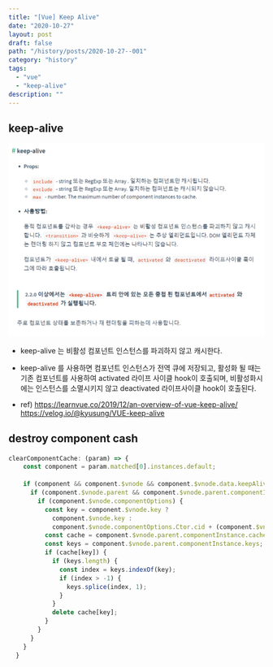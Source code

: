 ```yaml
---
title: "[Vue] Keep Alive"
date: "2020-10-27"
layout: post
draft: false
path: "/history/posts/2020-10-27--001"
category: "history"
tags:
  - "vue"
  - "keep-alive"
description: ""
---
```


## keep-alive
![](./001-01.PNG)
* keep-alive 는 비활성 컴포넌트 인스턴스를 파괴하지 않고 캐시한다.
* keep-alive 를 사용하면 컴포넌트 인스턴스가 전역 큐에 저장되고, 활성화 될 때는 기존 컴포넌트를 사용하여 activated 라이프 사이클 hook이 호출되며, 비활성화시에는 인스턴스를 소멸시키지 않고 deactivated 라이프사이클 hook이 호출된다.

* ref) https://learnvue.co/2019/12/an-overview-of-vue-keep-alive/
       https://velog.io/@kyusung/VUE-keep-alive

## destroy component cash
```javascript
clearComponentCache: (param) => {
    const component = param.matched[0].instances.default;

    if (component && component.$vnode && component.$vnode.data.keepAlive) {
      if (component.$vnode.parent && component.$vnode.parent.componentInstance && component.$vnode.parent.componentInstance.cache) {
        if (component.$vnode.componentOptions) {
          const key = component.$vnode.key ? 
            component.$vnode.key :
            component.$vnode.componentOptions.Ctor.cid + (component.$vnode.componentOptions.tag ? `::${component.$vnode.componentOptions.tag}` : '');
          const cache = component.$vnode.parent.componentInstance.cache;
          const keys = component.$vnode.parent.componentInstance.keys;
          if (cache[key]) {
            if (keys.length) {
              const index = keys.indexOf(key);
              if (index > -1) {
                keys.splice(index, 1);
              }
            }
            delete cache[key];
          }
        }
      }
    }
  }
```
